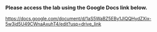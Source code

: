 ### Please access the lab using the Google Docs link below.
https://docs.google.com/document/d/1aS5WaBZ5EBy1JlQQHydZXix-5w3jd5U49CWnaAxuhT4/edit?usp=drive_link
